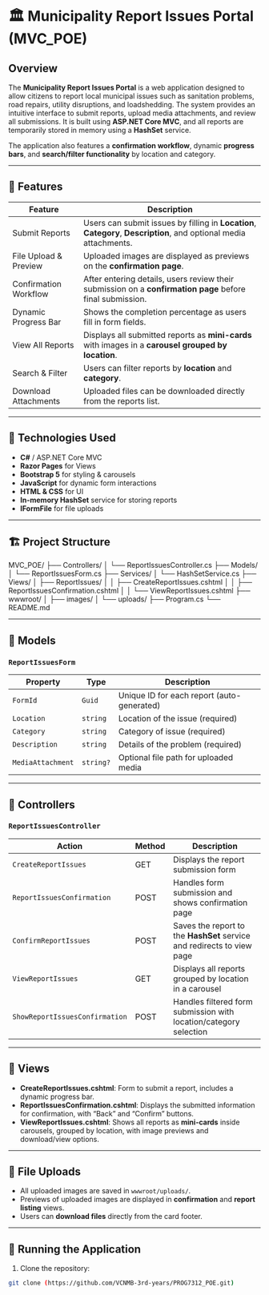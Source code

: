 # 🏛️ Municipality Report Issues Portal (MVC_POE)

## Overview

The **Municipality Report Issues Portal** is a web application designed to allow citizens to report local municipal issues such as sanitation problems, road repairs, utility disruptions, and loadshedding. The system provides an intuitive interface to submit reports, upload media attachments, and review all submissions. It is built using **ASP.NET Core MVC**, and all reports are temporarily stored in memory using a **HashSet** service.  

The application also features a **confirmation workflow**, dynamic **progress bars**, and **search/filter functionality** by location and category.  

---

## 📂 Features

| Feature | Description |
|---------|-------------|
| Submit Reports | Users can submit issues by filling in **Location**, **Category**, **Description**, and optional media attachments. |
| File Upload & Preview | Uploaded images are displayed as previews on the **confirmation page**. |
| Confirmation Workflow | After entering details, users review their submission on a **confirmation page** before final submission. |
| Dynamic Progress Bar | Shows the completion percentage as users fill in form fields. |
| View All Reports | Displays all submitted reports as **mini-cards** with images in a **carousel grouped by location**. |
| Search & Filter | Users can filter reports by **location** and **category**. |
| Download Attachments | Uploaded files can be downloaded directly from the reports list. |

---

## 🧩 Technologies Used

- **C#** / ASP.NET Core MVC
- **Razor Pages** for Views
- **Bootstrap 5** for styling & carousels
- **JavaScript** for dynamic form interactions
- **HTML & CSS** for UI
- **In-memory HashSet** service for storing reports
- **IFormFile** for file uploads

---

## 🏗️ Project Structure

MVC_POE/
├── Controllers/
│ └── ReportIssuesController.cs
├── Models/
│ └── ReportIssuesForm.cs
├── Services/
│ └── HashSetService.cs
├── Views/
│ ├── ReportIssues/
│ │ ├── CreateReportIssues.cshtml
│ │ ├── ReportIssuesConfirmation.cshtml
│ │ └── ViewReportIssues.cshtml
├── wwwroot/
│ ├── images/
│ └── uploads/
├── Program.cs
└── README.md


---

## 📝 Models

### `ReportIssuesForm`

| Property | Type | Description |
|----------|------|-------------|
| `FormId` | `Guid` | Unique ID for each report (auto-generated) |
| `Location` | `string` | Location of the issue (required) |
| `Category` | `string` | Category of issue (required) |
| `Description` | `string` | Details of the problem (required) |
| `MediaAttachment` | `string?` | Optional file path for uploaded media |

---

## 🔧 Controllers

### `ReportIssuesController`

| Action | Method | Description |
|--------|--------|-------------|
| `CreateReportIssues` | GET | Displays the report submission form |
| `ReportIssuesConfirmation` | POST | Handles form submission and shows confirmation page |
| `ConfirmReportIssues` | POST | Saves the report to the **HashSet** service and redirects to view page |
| `ViewReportIssues` | GET | Displays all reports grouped by location in a carousel |
| `ShowReportIssuesConfirmation` | POST | Handles filtered form submission with location/category selection |

---

## 🎨 Views

- **CreateReportIssues.cshtml**: Form to submit a report, includes a dynamic progress bar.
- **ReportIssuesConfirmation.cshtml**: Displays the submitted information for confirmation, with “Back” and “Confirm” buttons.
- **ViewReportIssues.cshtml**: Shows all reports as **mini-cards** inside carousels, grouped by location, with image previews and download/view options.

---

## 💾 File Uploads

- All uploaded images are saved in `wwwroot/uploads/`.
- Previews of uploaded images are displayed in **confirmation** and **report listing** views.
- Users can **download files** directly from the card footer.

---

## 🚀 Running the Application

1. Clone the repository:

```bash
git clone (https://github.com/VCNMB-3rd-years/PROG7312_POE.git)
